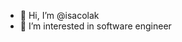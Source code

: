 - 👋 Hi, I’m @isacolak
- 👀 I’m interested in software engineer
<!--- - 🌱 I’m currently learning ...
- 💞️ I’m looking to collaborate on ...
- 📫 How to reach me ... --->

<!---
isacolak/isacolak is a ✨ special ✨ repository because its `README.md` (this file) appears on your GitHub profile.
You can click the Preview link to take a look at your changes.
--->
